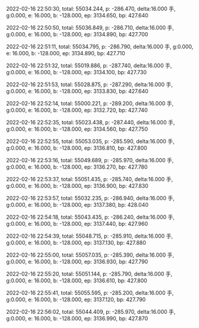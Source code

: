 2022-02-16 22:50:30, total: 55034.244, p: -286.470, delta:16.000 手, g:0.000, e: 16.000, b: -128.000, ep: 3134.650, bp: 427.640

2022-02-16 22:50:50, total: 55036.849, p: -286.710, delta:16.000 手, g:0.000, e: 16.000, b: -128.000, ep: 3134.890, bp: 427.700

2022-02-16 22:51:11, total: 55034.795, p: -286.790, delta:16.000 手, g:0.000, e: 16.000, b: -128.000, ep: 3134.890, bp: 427.710

2022-02-16 22:51:32, total: 55019.886, p: -287.740, delta:16.000 手, g:0.000, e: 16.000, b: -128.000, ep: 3134.100, bp: 427.730

2022-02-16 22:51:53, total: 55028.875, p: -287.290, delta:16.000 手, g:0.000, e: 16.000, b: -128.000, ep: 3133.830, bp: 427.640

2022-02-16 22:52:14, total: 55000.221, p: -289.200, delta:16.000 手, g:0.000, e: 16.000, b: -128.000, ep: 3132.720, bp: 427.740

2022-02-16 22:52:35, total: 55023.438, p: -287.440, delta:16.000 手, g:0.000, e: 16.000, b: -128.000, ep: 3134.560, bp: 427.750

2022-02-16 22:52:55, total: 55053.035, p: -285.590, delta:16.000 手, g:0.000, e: 16.000, b: -128.000, ep: 3136.810, bp: 427.800

2022-02-16 22:53:16, total: 55049.689, p: -285.970, delta:16.000 手, g:0.000, e: 16.000, b: -128.000, ep: 3136.270, bp: 427.780

2022-02-16 22:53:37, total: 55051.435, p: -285.740, delta:16.000 手, g:0.000, e: 16.000, b: -128.000, ep: 3136.900, bp: 427.830

2022-02-16 22:53:57, total: 55032.235, p: -286.940, delta:16.000 手, g:0.000, e: 16.000, b: -128.000, ep: 3137.380, bp: 428.040

2022-02-16 22:54:18, total: 55043.435, p: -286.240, delta:16.000 手, g:0.000, e: 16.000, b: -128.000, ep: 3137.440, bp: 427.960

2022-02-16 22:54:39, total: 55048.715, p: -285.910, delta:16.000 手, g:0.000, e: 16.000, b: -128.000, ep: 3137.130, bp: 427.880

2022-02-16 22:55:00, total: 55057.035, p: -285.390, delta:16.000 手, g:0.000, e: 16.000, b: -128.000, ep: 3136.930, bp: 427.790

2022-02-16 22:55:20, total: 55051.144, p: -285.790, delta:16.000 手, g:0.000, e: 16.000, b: -128.000, ep: 3136.610, bp: 427.800

2022-02-16 22:55:41, total: 55055.595, p: -285.200, delta:16.000 手, g:0.000, e: 16.000, b: -128.000, ep: 3137.120, bp: 427.790

2022-02-16 22:56:02, total: 55044.409, p: -285.970, delta:16.000 手, g:0.000, e: 16.000, b: -128.000, ep: 3136.990, bp: 427.870